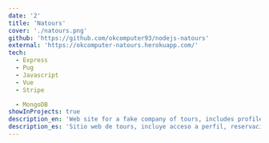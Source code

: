 ```yaml
---
date: '2'
title: 'Natours'
cover: './natours.png'
github: 'https://github.com/okcomputer93/nodejs-natours'
external: 'https://okcomputer-natours.herokuapp.com/'
tech:
  - Express
  - Pug
  - Javascript
  - Vue
  - Stripe

  - MongoDB
showInProjects: true
description_en: 'Web site for a fake company of tours, includes profile, reservations, payments system using Stripe, login with 2 factor authentication, like system and reviews.'
description_es: 'Sitio web de tours, incluye acceso a perfil, reservaciones, sistema de pagos con Stripe, accesso con 2 factor authentication, sistema de likes, reviews.'
---
```


